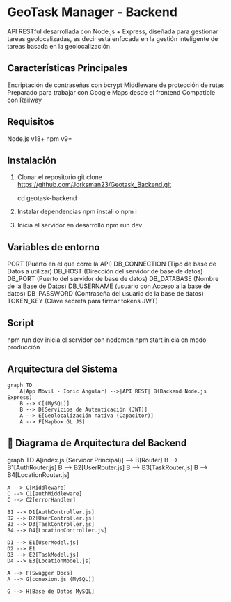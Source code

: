 # GeoTask Manager - Backend
API RESTful desarrollada con Node.js + Express, diseñada para gestionar tareas geolocalizadas,
es decir está enfocada en la gestión inteligente de tareas basada en la geolocalización.
## Características Principales
Encriptación de contraseñas con bcrypt
Middleware de protección de rutas
Preparado para trabajar con Google Maps desde el frontend
Compatible con Railway
## Requisitos
Node.js v18+
npm v9+
## Instalación
1. Clonar el repositorio
   git clone https://github.com/Jorksman23/Geotask_Backend.git

   cd geotask-backend
2. Instalar dependencias
   npm install o npm i
3. Inicia el servidor en desarrollo
   npm run dev
## Variables de entorno
PORT (Puerto en el que corre la API)
DB_CONNECTION (Tipo de base de Datos a utilizar)
DB_HOST (Dirección del servidor de base de datos)
DB_PORT (Puerto del servidor de base de datos)
DB_DATABASE (Nombre de la Base de Datos)
DB_USERNAME (usuario con Acceso a la base de datos)
DB_PASSWORD (Contraseña del usuario de la base de datos) 
TOKEN_KEY (Clave secreta para firmar tokens JWT)
## Script 
npm run dev inicia el servidor con nodemon
npm start inicia en modo producción


## Arquitectura del Sistema
```mermaid
graph TD
    A[App Móvil - Ionic Angular] -->|API REST| B(Backend Node.js Express)
    B --> C[(MySQL)]
    B --> D[Servicios de Autenticación (JWT)]
    A --> E[Geolocalización nativa (Capacitor)]
    A --> F[Mapbox GL JS]

 ```
## 🧩 Diagrama de Arquitectura del Backend

graph TD
    A[index.js (Servidor Principal)] --> B[Router]
    B --> B1[AuthRouter.js]
    B --> B2[UserRouter.js]
    B --> B3[TaskRouter.js]
    B --> B4[LocationRouter.js]

    A --> C[Middleware]
    C --> C1[authMiddleware]
    C --> C2[errorHandler]

    B1 --> D1[AuthController.js]
    B2 --> D2[UserController.js]
    B3 --> D3[TaskController.js]
    B4 --> D4[LocationController.js]

    D1 --> E1[UserModel.js]
    D2 --> E1
    D3 --> E2[TaskModel.js]
    D4 --> E3[LocationModel.js]

    A --> F[Swagger Docs]
    A --> G[conexion.js (MySQL)]

    G --> H[Base de Datos MySQL]
